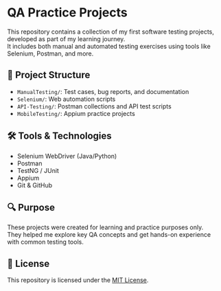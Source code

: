 # QA Practice Projects

This repository contains a collection of my first software testing projects, developed as part of my learning journey.  
It includes both manual and automated testing exercises using tools like Selenium, Postman, and more.

## 📁 Project Structure

- `ManualTesting/`: Test cases, bug reports, and documentation
- `Selenium/`: Web automation scripts
- `API-Testing/`: Postman collections and API test scripts
- `MobileTesting/`: Appium practice projects

## 🛠️ Tools & Technologies

- Selenium WebDriver (Java/Python)
- Postman
- TestNG / JUnit
- Appium
- Git & GitHub

## 🔍 Purpose

These projects were created for learning and practice purposes only.  
They helped me explore key QA concepts and get hands-on experience with common testing tools.

## 📄 License

This repository is licensed under the [MIT License](LICENSE).
